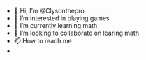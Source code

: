 - 👋 Hi, I’m @Clysonthepro
- 👀 I’m interested in playing games
- 🌱 I’m currently learning math
- 💞️ I’m looking to collaborate on learing math
- 📫 How to reach me
- 

<!---
Clysonthepro/Clysonthepro is a ✨ special ✨ repository because its `README.md` (this file) appears on your GitHub profile.
You can click the Preview link to take a look at your changes.
--->
